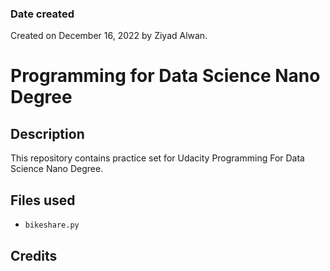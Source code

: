 
### Date created

Created on December 16, 2022 by Ziyad Alwan.

# Programming for Data Science Nano Degree

## Description

This repository contains practice set for Udacity Programming For Data Science Nano Degree.

## Files used

* `bikeshare.py`

## Credits


